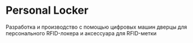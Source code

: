 # Personal Locker
Разработка и производство с помощью цифровых машин дверцы для персонального RFID-локера и аксессуара для RFID-метки
